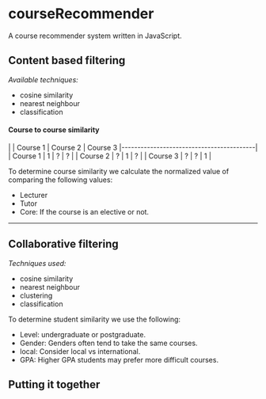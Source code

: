 courseRecommender
=================

A course recommender system written in JavaScript.


## Content based filtering

*Available techniques:*

- cosine similarity
- nearest neighbour
- classification

#### Course to course similarity
| 		   | Course 1 | Course 2 | Course 3
|------------------------------------------|
| Course 1 | 	1	|	?		|	?		| 
| Course 2 | 	?	| 	1		|   ? 		|
| Course 3 |	?	|	?		|	1		|

To determine course similarity we calculate the normalized value of comparing the following values:

* Lecturer
* Tutor
* Core: If the course is an elective or not.

-------------------------
## Collaborative filtering

*Techniques used:*

- cosine similarity
- nearest neighbour
- clustering
- classification


To determine student similarity we use the following:

* Level: undergraduate or postgraduate.
* Gender: Genders often tend to take the same courses.
* local: Consider local vs international.
* GPA: Higher GPA students may prefer more difficult courses.

## Putting it together

